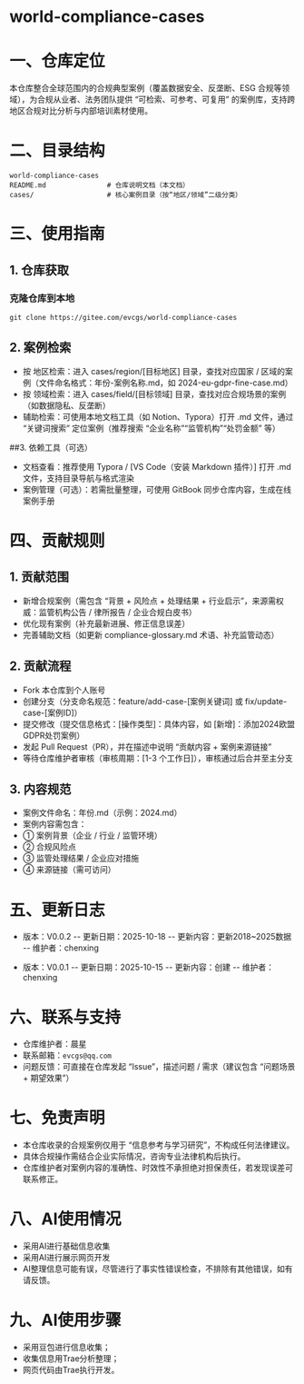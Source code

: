 # world-compliance-cases

# 一、仓库定位
本仓库整合全球范围内的合规典型案例（覆盖数据安全、反垄断、ESG 合规等领域），为合规从业者、法务团队提供 “可检索、可参考、可复用” 的案例库，支持跨地区合规对比分析与内部培训素材使用。

# 二、目录结构

```
world-compliance-cases
README.md               # 仓库说明文档（本文档）
cases/                  # 核心案例目录（按“地区/领域”二级分类）
```

# 三、使用指南
## 1. 仓库获取
### 克隆仓库到本地

```
git clone https://gitee.com/evcgs/world-compliance-cases
```

## 2. 案例检索
- 按 地区检索：进入 cases/region/[目标地区] 目录，查找对应国家 / 区域的案例（文件命名格式：年份-案例名称.md，如 2024-eu-gdpr-fine-case.md）
- 按 领域检索：进入 cases/field/[目标领域] 目录，查找对应合规场景的案例（如数据隐私、反垄断）
- 辅助检索：可使用本地文档工具（如 Notion、Typora）打开 .md 文件，通过 “关键词搜索” 定位案例（推荐搜索 “企业名称”“监管机构”“处罚金额” 等）

##3. 依赖工具（可选）
- 文档查看：推荐使用 Typora / [VS Code（安装 Markdown 插件）] 打开 .md 文件，支持目录导航与格式渲染
- 案例管理（可选）：若需批量整理，可使用 GitBook 同步仓库内容，生成在线案例手册

# 四、贡献规则

## 1. 贡献范围
- 新增合规案例（需包含 “背景 + 风险点 + 处理结果 + 行业启示”，来源需权威：监管机构公告 / 律所报告 / 企业合规白皮书）
- 优化现有案例（补充最新进展、修正信息误差）
- 完善辅助文档（如更新 compliance-glossary.md 术语、补充监管动态）

## 2. 贡献流程
- Fork 本仓库到个人账号
- 创建分支（分支命名规范：feature/add-case-[案例关键词] 或 fix/update-case-[案例ID]）
- 提交修改（提交信息格式：[操作类型]：具体内容，如 [新增]：添加2024欧盟GDPR处罚案例）
- 发起 Pull Request（PR），并在描述中说明 “贡献内容 + 案例来源链接”
- 等待仓库维护者审核（审核周期：[1-3 个工作日]），审核通过后合并至主分支

## 3. 内容规范
- 案例文件命名：年份.md（示例：2024.md）
- 案例内容需包含：
 - ① 案例背景（企业 / 行业 / 监管环境）
 - ② 合规风险点 
 - ③ 监管处理结果 / 企业应对措施 
 - ④ 来源链接（需可访问）

# 五、更新日志
- 版本：V0.0.2
-- 更新日期：2025-10-18
-- 更新内容：更新2018~2025数据
-- 维护者：chenxing

- 版本：V0.0.1
-- 更新日期：2025-10-15
-- 更新内容：创建
-- 维护者：chenxing

# 六、联系与支持
- 仓库维护者：晨星
- 联系邮箱：`evcgs@qq.com`
- 问题反馈：可直接在仓库发起 “Issue”，描述问题 / 需求（建议包含 “问题场景 + 期望效果”）

# 七、免责声明
- 本仓库收录的合规案例仅用于 “信息参考与学习研究”，不构成任何法律建议。
- 具体合规操作需结合企业实际情况，咨询专业法律机构后执行。
- 仓库维护者对案例内容的准确性、时效性不承担绝对担保责任，若发现误差可联系修正。

# 八、AI使用情况
- 采用AI进行基础信息收集
- 采用AI进行展示网页开发
- AI整理信息可能有误，尽管进行了事实性错误检查，不排除有其他错误，如有请反馈。

# 九、AI使用步骤
- 采用豆包进行信息收集；
- 收集信息用Trae分析整理；
- 网页代码由Trae执行开发。

